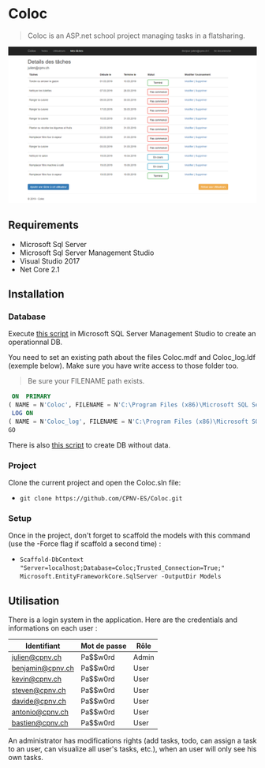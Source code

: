 # Coloc
> Coloc is an ASP.net school project managing tasks in a flatsharing.

![Coloc](docs/assets/ColocExample.png)
## Requirements
- Microsoft Sql Server 
- Microsoft Sql Server Management Studio
- Visual Studio 2017 
- Net Core 2.1

## Installation
### Database
Execute [this script](docs/database/CreateDbWithSeeder.sql) in Microsoft SQL Server Management Studio to create an operationnal DB.

<aside class="warning">
You need to set an existing path about the files Coloc.mdf and Coloc_log.ldf (exemple below). Make sure you have write access to those folder too.
</aside>

> Be sure your FILENAME path exists.
```sql
 ON  PRIMARY 
( NAME = N'Coloc', FILENAME = N'C:\Program Files (x86)\Microsoft SQL Server\MSSQL13.MSSQLSERVER\MSSQL\DATA\Coloc.mdf' , SIZE = 8192KB , MAXSIZE = UNLIMITED, FILEGROWTH = 65536KB )
 LOG ON 
( NAME = N'Coloc_log', FILENAME = N'C:\Program Files (x86)\Microsoft SQL Server\MSSQL13.MSSQLSERVER\MSSQL\DATA\Coloc_log.ldf' , SIZE = 8192KB , MAXSIZE = 2048GB , FILEGROWTH = 65536KB )
GO
```
There is also [this script](docs/database/CreateEmptyColocDB.sql) to create DB without data.

### Project
Clone the current project and open the Coloc.sln file:
- `git clone https://github.com/CPNV-ES/Coloc.git`

### Setup
Once in the project, don't forget to scaffold the models with this command (use the -Force flag if scaffold a second time) :
- `Scaffold-DbContext "Server=localhost;Database=Coloc;Trusted_Connection=True;" Microsoft.EntityFrameworkCore.SqlServer -OutputDir Models`

## Utilisation
There is a login system in the application. Here are the credentials and informations on each user :  

| Identifiant  | Mot de passe   | Rôle  |
|---|---|---|
|  julien@cpnv.ch |  Pa$$w0rd | Admin  |
|  benjamin@cpnv.ch | Pa$$w0rd | User |
| kevin@cpnv.ch   | Pa$$w0rd | User |
| steven@cpnv.ch   | Pa$$w0rd | User |
| davide@cpnv.ch   | Pa$$w0rd | User |
| antonio@cpnv.ch   | Pa$$w0rd | User |
| bastien@cpnv.ch   | Pa$$w0rd | User |

An administrator has modifications rights (add tasks, todo, can assign a task to an user, can visualize all user's tasks, etc.), when an user will only see his own tasks.
